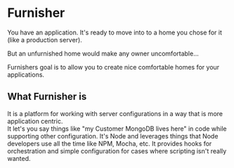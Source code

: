 # Furnisher

You have an application.  It's ready to move into to a home you chose for it (like a production server).  

But an unfurnished home would make any owner uncomfortable...

Furnishers goal is to allow you to create nice comfortable homes for your applications.

## What Furnisher is
It is a platform for working with server configurations in a way that is more application centric.  
It let's you say things like "my Customer MongoDB lives here" in code while supporting other configuration.
It's Node and leverages things that Node developers use all the time like NPM, Mocha, etc.
It provides hooks for orchestration and simple configuration for cases where scripting isn't really wanted.
